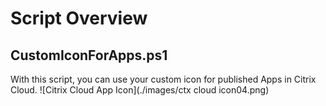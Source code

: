 # Script Overview 

## CustomIconForApps.ps1

With this script, you can use your custom icon for published Apps in Citrix Cloud. 
![Citrix Cloud App Icon](./images/ctx cloud icon04.png)
